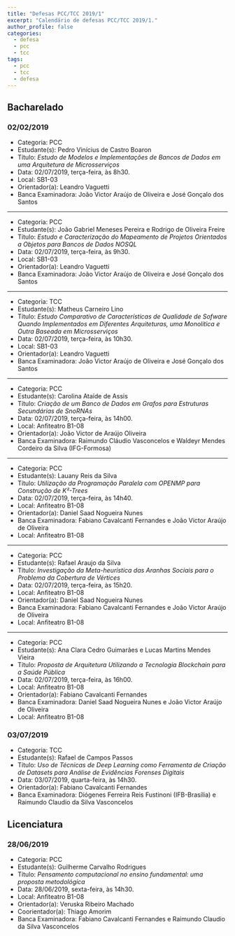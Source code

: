 ```yaml
---
title: "Defesas PCC/TCC 2019/1"
excerpt: "Calendário de defesas PCC/TCC 2019/1."
author_profile: false
categories:
  - defesa
  - pcc 
  - tcc
tags:
  - pcc 
  - tcc 
  - defesa
---
```


## Bacharelado

### 02/02/2019

- Categoria: PCC
- Estudante(s): Pedro Vinícius de Castro Boaron
- Título:  *Estudo de Modelos e Implementações de Bancos de Dados em uma Arquitetura de  Microsserviços*
- Data: 02/07/2019, terça-feira, às 8h30.
- Local: SB1-03
- Orientador(a): Leandro Vaguetti
- Banca Examinadora: João Victor Araújo de Oliveira e José Gonçalo dos Santos

-----

- Categoria: PCC
- Estudante(s): João Gabriel Meneses Pereira e Rodrigo de Oliveira Freire
- Título:  *Estudo e Caracterização do Mapeamento de Projetos Orientados a Objetos para Bancos  de Dados NOSQL*
- Data: 02/07/2019, terça-feira, às 9h30.
- Local: SB1-03
- Orientador(a): Leandro Vaguetti
- Banca Examinadora: João Victor Araújo de Oliveira e José Gonçalo dos Santos


-----

- Categoria: TCC
- Estudante(s): Matheus Carneiro Lino
- Título:  *Estudo Comparativo de Características de Qualidade de Sofware Quando Implementados em Diferentes Arquiteturas, uma Monolítica e Outra Baseada em Microsserviços*
- Data: 02/07/2019, terça-feira, às 10h30.
- Local: SB1-03
- Orientador(a): Leandro Vaguetti
- Banca Examinadora: João Victor Araújo de Oliveira e José Gonçalo dos Santos

-----

- Categoria: PCC
- Estudante(s): Carolina Ataíde de Assis
- Título:  *Criação de um Banco de Dados em Grafos para Estruturas Secundárias de SnoRNAs*
- Data: 02/07/2019, terça-feira, às 14h00.
- Local: Anfiteatro B1-08
- Orientador(a): João Victor de Araújo Oliveira
- Banca Examinadora: Raimundo Cláudio Vasconcelos e Waldeyr Mendes Cordeiro da Silva (IFG-Formosa)

-----

- Categoria: PCC
- Estudante(s): Lauany Reis da Silva
- Título:  *Utilização da Programação Paralela com OPENMP para Construção de K²-Trees*
- Data: 02/07/2019, terça-feira, às 14h40.
- Local: Anfiteatro B1-08
- Orientador(a): Daniel Saad Nogueira Nunes
- Banca Examinadora: Fabiano Cavalcanti Fernandes e João Victor Araújo de Oliveira
- Local: Anfiteatro B1-08

-----

- Categoria: PCC
- Estudante(s): Rafael Araujo da Silva
- Título:  *Investigação da Meta-heurística das Aranhas Sociais para o Problema da Cobertura de Vértices*
- Data: 02/07/2019, terça-feira, às 15h20.
- Local: Anfiteatro B1-08
- Orientador(a): Daniel Saad Nogueira Nunes
- Banca Examinadora: Fabiano Cavalcanti Fernandes e João Victor Araújo de Oliveira
- Local: Anfiteatro B1-08

-----

- Categoria: PCC
- Estudante(s): Ana Clara Cedro Guimarães e Lucas Martins Mendes Vieira
- Título:  *Proposta de Arquitetura Utilizando a Tecnologia Blockchain para a Saúde Pública*
- Data: 02/07/2019, terça-feira, às 16h00.
- Local: Anfiteatro B1-08
- Orientador(a): Fabiano Cavalcanti Fernandes
- Banca Examinadora: Daniel Saad Nogueira Nunes e João Victor Araújo de Oliveira
- Local: Anfiteatro B1-08

### 03/07/2019

- Categoria: TCC
- Estudante(s): Rafael de Campos Passos
- Título:  *Uso de Técnicas de Deep Learning como Ferramenta de Criação de Datasets para Análise de Evidências Forenses Digitais*
- Data: 03/07/2019, quarta-feira, às 14h30.
- Orientador(a): Fabiano Cavalcanti Fernandes
- Banca Examinadora: Diógenes Ferreira Reis Fustinoni (IFB-Brasília) e Raimundo Claudio da Silva Vasconcelos 

## Licenciatura

### 28/06/2019

- Categoria: PCC
- Estudante(s): Guilherme Carvalho Rodrigues
- Título:  *Pensamento computacional no ensino fundamental: uma proposta metodológica*
- Data: 28/06/2019, sexta-feira, às 14h30.
- Local: Anfiteatro B1-08
- Orientador(a): Veruska Ribeiro Machado
- Coorientador(a): Thiago Amorim
- Banca Examinadora: Fabiano Cavalcanti Fernandes e Raimundo Claudio da Silva Vasconcelos 
